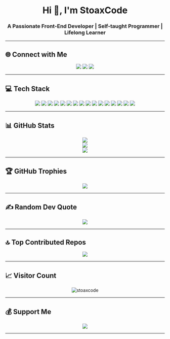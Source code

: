 <h1 align="center">Hi 👋, I'm StoaxCode</h1>
<h3 align="center">A Passionate Front-End Developer | Self-taught Programmer | Lifelong Learner</h3>

---

## 🌐 Connect with Me
<p align="center">
  <a href="https://facebook.com/rolandamoguis"><img src="https://img.shields.io/badge/Facebook-%231877F2.svg?&style=for-the-badge&logo=facebook&logoColor=white" /></a>
  <a href="https://instagram.com/stoaxcode"><img src="https://img.shields.io/badge/Instagram-%23E4405F.svg?&style=for-the-badge&logo=instagram&logoColor=white" /></a>
  <a href="https://x.com/stoaxcode"><img src="https://img.shields.io/badge/Twitter-%23000000.svg?&style=for-the-badge&logo=x&logoColor=white" /></a>
</p>

---

## 💻 Tech Stack
<p align="center">
  <img src="https://img.shields.io/badge/javascript-%23323330.svg?style=flat&logo=javascript&logoColor=%23F7DF1E" />
  <img src="https://img.shields.io/badge/html5-%23E34F26.svg?style=flat&logo=html5&logoColor=white" />
  <img src="https://img.shields.io/badge/css3-%231572B6.svg?style=flat&logo=css3&logoColor=white" />
  <img src="https://img.shields.io/badge/java-%23ED8B00.svg?style=flat&logo=openjdk&logoColor=white" />
  <img src="https://img.shields.io/badge/c-%2300599C.svg?style=flat&logo=c&logoColor=white" />
  <img src="https://img.shields.io/badge/php-%23777BB4.svg?style=flat&logo=php&logoColor=white" />
  <img src="https://img.shields.io/badge/node.js-6DA55F?style=flat&logo=node.js&logoColor=white" />
  <img src="https://img.shields.io/badge/react-%2320232a.svg?style=flat&logo=react&logoColor=%2361DAFB" />
  <img src="https://img.shields.io/badge/mysql-4479A1.svg?style=flat&logo=mysql&logoColor=white" />
  <img src="https://img.shields.io/badge/figma-%23F24E1E.svg?style=flat&logo=figma&logoColor=white" />
  <img src="https://img.shields.io/badge/canva-%2300C4CC.svg?style=flat&logo=canva&logoColor=white" />
  <img src="https://img.shields.io/badge/github-%23121011.svg?style=flat&logo=github&logoColor=white" />
  <img src="https://img.shields.io/badge/gitlab-%23181717.svg?style=flat&logo=gitlab&logoColor=white" />
  <img src="https://img.shields.io/badge/git-%23F05033.svg?style=flat&logo=git&logoColor=white" />
  <img src="https://img.shields.io/badge/vercel-%23000000.svg?style=flat&logo=vercel&logoColor=white" />
  <img src="https://img.shields.io/badge/netlify-%23000000.svg?style=flat&logo=netlify&logoColor=#00C7B7" />
</p>

---

## 📊 GitHub Stats
<div align="center">

![](https://github-readme-stats.vercel.app/api?username=stoaxcode&theme=nightowl&hide_border=false&include_all_commits=true&count_private=true)<br/>
![](https://nirzak-streak-stats.vercel.app/?user=stoaxcode&theme=nightowl&hide_border=false)<br/>
![](https://github-readme-stats.vercel.app/api/top-langs/?username=stoaxcode&theme=nightowl&hide_border=false&include_all_commits=true&count_private=true&layout=compact)

</div>

---

## 🏆 GitHub Trophies
<div align="center">

![](https://github-profile-trophy.vercel.app/?username=stoaxcode&theme=nightowl&no-frame=false&no-bg=false&margin-w=4)

</div>

---

## ✍️ Random Dev Quote
<div align="center">

![](https://quotes-github-readme.vercel.app/api?type=horizontal&theme=radical)

</div>

---

## 🔝 Top Contributed Repos
<div align="center">

![](https://github-contributor-stats.vercel.app/api?username=stoaxcode&limit=5&theme=nightowl&combine_all_yearly_contributions=true)

</div>

---

## 📈 Visitor Count
<p align="center">
   <img src="https://komarev.com/ghpvc/?username=stoaxcode&label=Profile%20views&color=0e75b6&style=flat" alt="stoaxcode" />
</p>

---

## 💰 Support Me
<p align="center">
  <a href="https://paypal.me/RolandAmoguis129"><img src="https://img.shields.io/badge/PayPal-00457C?style=for-the-badge&logo=paypal&logoColor=white"/></a>
</p>

---
<!-- Proudly created with GPRM ( https://gprm.itsvg.in ) -->

